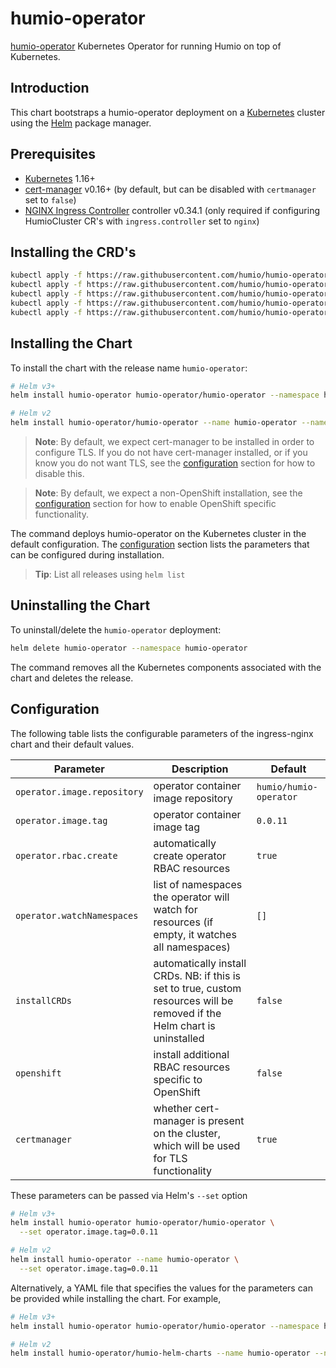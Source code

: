 # humio-operator

[humio-operator](https://github.com/humio/humio-operator) Kubernetes Operator for running Humio on top of Kubernetes.

## Introduction

This chart bootstraps a humio-operator deployment on a [Kubernetes](http://kubernetes.io) cluster using the [Helm](https://helm.sh) package manager.

## Prerequisites

- [Kubernetes](https://kubernetes.io) 1.16+
- [cert-manager](https://cert-manager.io) v0.16+ (by default, but can be disabled with `certmanager` set to `false`)
- [NGINX Ingress Controller](https://kubernetes.github.io/ingress-nginx) controller v0.34.1 (only required if configuring HumioCluster CR's with `ingress.controller` set to `nginx`)

## Installing the CRD's

```bash
kubectl apply -f https://raw.githubusercontent.com/humio/humio-operator/humio-operator-0.0.11/deploy/crds/core.humio.com_humioclusters_crd.yaml
kubectl apply -f https://raw.githubusercontent.com/humio/humio-operator/humio-operator-0.0.11/deploy/crds/core.humio.com_humioexternalclusters_crd.yaml
kubectl apply -f https://raw.githubusercontent.com/humio/humio-operator/humio-operator-0.0.11/deploy/crds/core.humio.com_humioingesttokens_crd.yaml
kubectl apply -f https://raw.githubusercontent.com/humio/humio-operator/humio-operator-0.0.11/deploy/crds/core.humio.com_humioparsers_crd.yaml
kubectl apply -f https://raw.githubusercontent.com/humio/humio-operator/humio-operator-0.0.11/deploy/crds/core.humio.com_humiorepositories_crd.yaml
```

## Installing the Chart

To install the chart with the release name `humio-operator`:

```bash
# Helm v3+
helm install humio-operator humio-operator/humio-operator --namespace humio-operator -f values.yaml

# Helm v2
helm install humio-operator/humio-operator --name humio-operator --namespace humio-operator -f values.yaml
```

> **Note**: By default, we expect cert-manager to be installed in order to configure TLS. If you do not have cert-manager installed, or if you know you do not want TLS, see the [configuration](#configuration) section for how to disable this.

> **Note**: By default, we expect a non-OpenShift installation, see the [configuration](#configuration) section for how to enable OpenShift specific functionality.

The command deploys humio-operator on the Kubernetes cluster in the default configuration. The [configuration](#configuration) section lists the parameters that can be configured during installation.

> **Tip**: List all releases using `helm list`

## Uninstalling the Chart

To uninstall/delete the `humio-operator` deployment:

```bash
helm delete humio-operator --namespace humio-operator
```

The command removes all the Kubernetes components associated with the chart and deletes the release.

## Configuration

The following table lists the configurable parameters of the ingress-nginx chart and their default values.

Parameter | Description | Default
--- | --- | ---
`operator.image.repository` | operator container image repository | `humio/humio-operator`
`operator.image.tag` | operator container image tag | `0.0.11`
`operator.rbac.create` | automatically create operator RBAC resources | `true`
`operator.watchNamespaces` | list of namespaces the operator will watch for resources (if empty, it watches all namespaces) | `[]`
`installCRDs` | automatically install CRDs. NB: if this is set to true, custom resources will be removed if the Helm chart is uninstalled | `false`
`openshift` | install additional RBAC resources specific to OpenShift | `false`
`certmanager` | whether cert-manager is present on the cluster, which will be used for TLS functionality | `true`

These parameters can be passed via Helm's `--set` option

```bash
# Helm v3+
helm install humio-operator humio-operator/humio-operator \
  --set operator.image.tag=0.0.11

# Helm v2
helm install humio-operator --name humio-operator \
  --set operator.image.tag=0.0.11
```

Alternatively, a YAML file that specifies the values for the parameters can be provided while installing the chart. For example,

```bash
# Helm v3+
helm install humio-operator humio-operator/humio-operator --namespace humio-operator -f values.yaml

# Helm v2
helm install humio-operator/humio-helm-charts --name humio-operator --namespace humio-operator -f values.yaml
```
